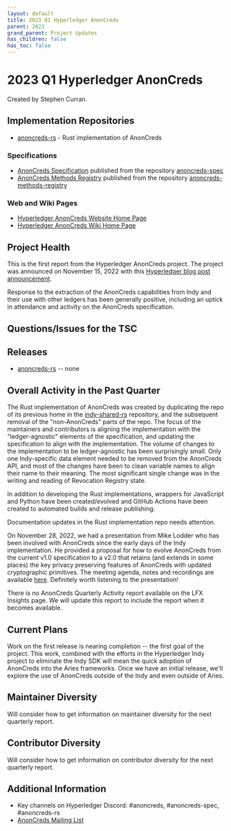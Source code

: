 ```yaml
---
layout: default
title: 2023 Q1 Hyperledger AnonCreds
parent: 2023
grand_parent: Project Updates
has_children: false
has_toc: false
---
```


# 2023 Q1 Hyperledger AnonCreds

Created by Stephen Curran.

## Implementation Repositories

- [anoncreds-rs] - Rust implementation of AnonCreds

[anoncreds-rs]: https://github.com/hyperledger/anoncreds-rs

### Specifications

- [AnonCreds Specification] published from the repository [anoncreds-spec]
- [AnonCreds Methods Registry] published from the repository [anoncreds-methods-registry]

[anoncreds-spec]: https://github.com/hyperledger/anoncreds-spec
[AnonCreds Specification]: https://hyperledger.github.io/anoncreds-spec/
[anoncreds-methods-registry]: https://github.com/hyperledger/anoncreds-methods-registry
[AnonCreds Methods Registry]: https://hyperledger.github.io/anoncreds-methods-registry

### Web and Wiki Pages

- [Hyperledger AnonCreds Website Home Page]
- [Hyperledger AnonCreds Wiki Home Page]

[Hyperledger AnonCreds Website Home Page]: https://www.hyperledger.org/use/anoncreds
[Hyperledger AnonCreds Wiki Home Page]: https://wiki.hyperledger.org/display/ANONCREDS/

## Project Health

This is the first report from the Hyperledger AnonCreds project. The project was
announced on November 15, 2022 with this [Hyperledger blog post announcement].

[Hyperledger blog post announcement]: https://www.hyperledger.org/blog/2022/11/15/announcing-hyperledger-anoncreds-open-source-open-specification-privacy-preserving-verifiable-credentials

Response to the extraction of the AnonCreds capabilities from Indy and their use with other ledgers
has been generally positive, including an uptick in attendance and activity on the AnonCreds specification.

## Questions/Issues for the TSC

## Releases

- [anoncreds-rs] -- none

## Overall Activity in the Past Quarter

The Rust implementation of AnonCreds was created by duplicating the repo of its previous home in the [indy-shared-rs](https://github.com/hyperledger/indy-shared-rs) repository, and the subsequent removal of the "non-AnonCreds" parts
of the repo. The focus of the maintainers and contributors is aligning the implementation with the "ledger-agnostic"
elements of the specification, and updating the specification to align with the implementation. The volume of changes
to the implementation to be ledger-agnostic has been surprisingly small. Only one Indy-specific data element needed to
be removed from the AnonCreds API, and most of the changes have been to clean variable names to align their name to their meaning. The most significant single change was in the writing and reading of Revocation Registry state.

In addition to developing the Rust implementations, wrappers for JavaScript and Python have been created/evolved and GitHub Actions have been created to automated builds and release publishing.

Documentation updates in the Rust implementation repo needs attention.

On November 28, 2022, we had a presentation from Mike Lodder who has been involved with AnonCreds since the early
days of the Indy implementation. He provided a proposal for how to evolve AnonCreds from the current v1.0 specification to a v2.0 that retains (and extends in some places) the key privacy preserving features of AnonCreds with updated cryptographic primitives. The meeting agenda, notes and recordings are available [here](https://wiki.hyperledger.org/display/ANONCREDS/2022-11-28+AnonCreds+Specification+Working+Group+Meeting). Definitely worth listening to the presentation!

There is no AnonCreds Quarterly Activity report available on the LFX Insights page. We will update this report to include the report when it becomes available.

[AnonCreds Quarterly Activity Dashboard]: https://insights.lfx.linuxfoundation.org/projects/hyperledger%2Fanoncreds/dashboard;subTab=technical?time=%7B%22from%22:%222022-10-01T07:00:00.000Z%22,%22type%22:%22absolute%22,%22to%22:%222022-12-31T07:00:00.000Z%22%7D

## Current Plans

Work on the first release is nearing completion -- the first goal of the project. This work, combined with the efforts
in the Hyperledger Indy project to eliminate the Indy SDK will mean the quick adoption of AnonCreds into the Aries frameworks. Once we have an initial release, we'll explore the use of AnonCreds outside of the Indy and even outside of Aries.

## Maintainer Diversity

Will consider how to get information on maintainer diversity for the next quarterly report.

## Contributor Diversity

Will consider how to get information on contributor diversity for the next quarterly report.

## Additional Information

- Key channels on Hyperledger Discord: \#anoncreds, \#anoncreds-spec,
\#anoncreds-rs
- [AnonCreds Mailing List](https://lists.hyperledger.org/g/anoncreds)

